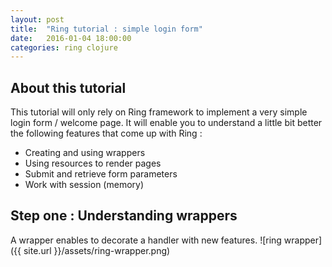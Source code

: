 ```yaml
---
layout: post
title:  "Ring tutorial : simple login form"
date:   2016-01-04 18:00:00
categories: ring clojure
---
```

## About this tutorial
This tutorial will only rely on Ring framework to implement a very simple login form / welcome page. It will enable you to understand a little bit better the following features that come up with Ring :

* Creating and using wrappers
* Using resources to render pages
* Submit and retrieve form parameters
* Work with session (memory)

## Step one : Understanding wrappers
A wrapper enables to decorate a handler with new features.
![ring wrapper]({{ site.url }}/assets/ring-wrapper.png)


